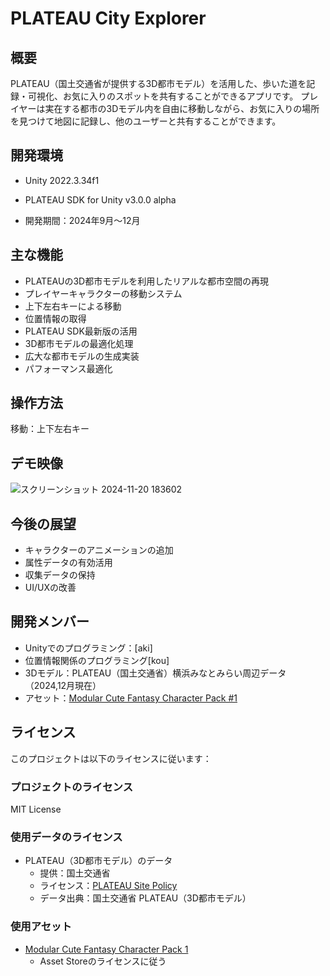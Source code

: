 # PLATEAU City Explorer

## 概要
PLATEAU（国土交通省が提供する3D都市モデル）を活用した、歩いた道を記録・可視化、お気に入りのスポットを共有することができるアプリです。
プレイヤーは実在する都市の3Dモデル内を自由に移動しながら、お気に入りの場所を見つけて地図に記録し、他のユーザーと共有することができます。

## 開発環境
- Unity 2022.3.34f1
- PLATEAU SDK for Unity v3.0.0 alpha

- 開発期間：2024年9月～12月

## 主な機能
- PLATEAUの3D都市モデルを利用したリアルな都市空間の再現
- プレイヤーキャラクターの移動システム
- 上下左右キーによる移動
- 位置情報の取得
- PLATEAU SDK最新版の活用
- 3D都市モデルの最適化処理
- 広大な都市モデルの生成実装
- パフォーマンス最適化

## 操作方法
移動：上下左右キー

## デモ映像
![スクリーンショット 2024-11-20 183602](https://github.com/user-attachments/assets/d50f9372-9eb3-4137-94c8-f4ff846a7cd4)

## 今後の展望
- キャラクターのアニメーションの追加
- 属性データの有効活用
- 収集データの保持
- UI/UXの改善

## 開発メンバー
- Unityでのプログラミング：[aki]
- 位置情報関係のプログラミング[kou]
- 3Dモデル：PLATEAU（国土交通省）横浜みなとみらい周辺データ（2024,12月現在）
- アセット：[Modular Cute Fantasy Character Pack #1](https://assetstore.unity.com/packages/3d/characters/humanoids/fantasy/modular-cute-fantasy-character-pack-1-293865)

## ライセンス

このプロジェクトは以下のライセンスに従います：

### プロジェクトのライセンス
MIT License

### 使用データのライセンス
- PLATEAU（3D都市モデル）のデータ
  - 提供：国土交通省
  - ライセンス：[PLATEAU Site Policy](https://www.mlit.go.jp/plateau/site-policy/)
  - データ出典：国土交通省 PLATEAU（3D都市モデル）

### 使用アセット
- [Modular Cute Fantasy Character Pack 1](https://assetstore.unity.com/packages/3d/characters/humanoids/fantasy/modular-cute-fantasy-character-pack-1-293865)
  - Asset Storeのライセンスに従う
